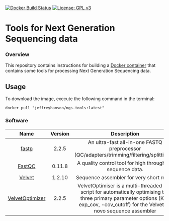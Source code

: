 [![Docker Build Status](https://img.shields.io/docker/build/jeffreyhanson/ngs-tools.svg)](https://hub.docker.com/r/jeffreyhanson/ngs-tools/)
[![License: GPL v3](https://img.shields.io/badge/License-GPL%20v3-brightgreen.svg)](https://www.gnu.org/licenses/gpl-3.0)

# Tools for Next Generation Sequencing data

### Overview

This repository contains instructions for building a [Docker container](https://www.docker.com/) that contains some tools for processing Next Generation Sequencing data.

## Usage

To download the image, execute the following command in the terminal:

    docker pull "jeffreyhanson/ngs-tools:latest"

### Software

| **Name** | **Version** | **Description**
| :----------: | :---------: | :----------: |
| [fastp](https://github.com/OpenGene/fastp) | 2.2.5 | An ultra-fast all-in-one FASTQ preprocessor (QC/adapters/trimming/filtering/splitting...)
| [FastQC](https://www.bioinformatics.babraham.ac.uk/projects/fastqc/) | 0.11.8 | A quality control tool for high throughput sequence data.
| [Velvet](https://www.ebi.ac.uk/~zerbino/velvet/) | 1.2.10 | Sequence assembler for very short reads
| [VelvetOptimizer](http://www.vicbioinformatics.com/software.velvetoptimiser.shtml) | 2.2.5 | VelvetOptimiser is a multi-threaded Perl script for automatically optimising the three primary parameter options (K, -exp_cov, -cov_cutoff) for the Velvet de novo sequence assembler
